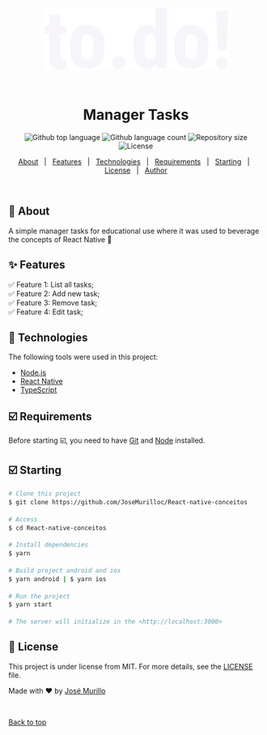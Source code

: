 <div align="center" id="top"> 
  <img src="./.github/app.png" alt="Todo" />

  &#xa0;

  <!-- <a href="https://todo.netlify.app">Demo</a> -->
</div>

<h1 align="center">Manager Tasks</h1>

<p align="center">
  <img alt="Github top language" src="https://img.shields.io/github/languages/top/JoseMurilloc/React-native-conceitos?color=56BEB8">

  <img alt="Github language count" src="https://img.shields.io/github/languages/count/JoseMurilloc/React-native-conceitos?color=56BEB8">

  <img alt="Repository size" src="https://img.shields.io/github/repo-size/JoseMurilloc/React-native-conceitos?color=56BEB8">

  <img alt="License" src="https://img.shields.io/github/license/JoseMurilloc/React-native-conceitos?color=56BEB8">
</p>

<!-- Status -->

<!-- <h4 align="center"> 
	🚧  Todo 🚀 Under construction...  🚧
</h4> 

<hr> -->

<p align="center">
  <a href="#dart-about">About</a> &#xa0; | &#xa0; 
  <a href="#sparkles-features">Features</a> &#xa0; | &#xa0;
  <a href="#rocket-technologies">Technologies</a> &#xa0; | &#xa0;
  <a href="#white_check_mark-requirements">Requirements</a> &#xa0; | &#xa0;
  <a href="#checkered_flag-starting">Starting</a> &#xa0; | &#xa0;
  <a href="#memo-license">License</a> &#xa0; | &#xa0;
  <a href="https://github.com/JoseMurilloc" target="_blank">Author</a>
</p>

<br>

## 🎯 About ##

A simple manager tasks for educational use where it was used to beverage the concepts of React Native 🤗 

## ✨ Features ##

✅ Feature 1: List all tasks;\
✅ Feature 2: Add new task;\
✅ Feature 3: Remove task;\
✅ Feature 4: Edit task;

## 🚀 Technologies ##

The following tools were used in this project:

- [Node.js](https://nodejs.org/en/)
- [React Native](https://reactnative.dev/)
- [TypeScript](https://www.typescriptlang.org/)

## ☑️ Requirements ##

Before starting ☑️, you need to have [Git](https://git-scm.com) and [Node](https://nodejs.org/en/) installed.

## ☑️ Starting ##

```bash
# Clone this project
$ git clone https://github.com/JoseMurilloc/React-native-conceitos

# Access
$ cd React-native-conceitos

# Install dependencies
$ yarn

# Build project android and ios
$ yarn android | $ yarn ios

# Run the project
$ yarn start

# The server will initialize in the <http://localhost:3000>
```

## 📝 License ##

This project is under license from MIT. For more details, see the [LICENSE](LICENSE.md) file.


Made with :heart: by <a href="https://github.com/JoseMurilloc" target="_blank">José Murillo</a>

&#xa0;

<a href="#top">Back to top</a>
